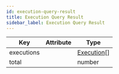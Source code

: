 ```yaml
---
id: execution-query-result
title: Execution Query Result
sidebar_label: Execution Query Result
---
```


| Key        | Attribute | Type                       |
| ---------- | :-------: | -------------------------- |
| executions |           | [Execution](./execution)[] |
| total      |           | number                     |

